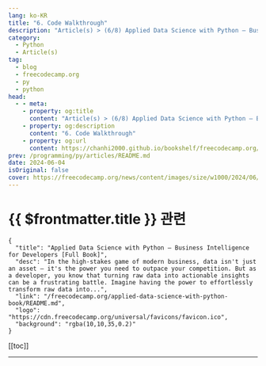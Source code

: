 ```yaml
---
lang: ko-KR
title: "6. Code Walkthrough"
description: "Article(s) > (6/8) Applied Data Science with Python – Business Intelligence for Developers [Full Book]"
category: 
  - Python
  - Article(s)
tag: 
  - blog
  - freecodecamp.org
  - py
  - python
head:
  - - meta:
    - property: og:title
      content: "Article(s) > (6/8) Applied Data Science with Python – Business Intelligence for Developers [Full Book]"
    - property: og:description
      content: "6. Code Walkthrough"
    - property: og:url
      content: https://chanhi2000.github.io/bookshelf/freecodecamp.org/applied-data-science-with-python-book/6-code-walkthrough.html
prev: /programming/py/articles/README.md
date: 2024-06-04
isOriginal: false
cover: https://freecodecamp.org/news/content/images/size/w1000/2024/06/Applied-Data-Science-with-Python-Cover-Version-2--1-.png
---
```


# {{ $frontmatter.title }} 관련

```component VPCard
{
  "title": "Applied Data Science with Python – Business Intelligence for Developers [Full Book]",
  "desc": "In the high-stakes game of modern business, data isn't just an asset – it's the power you need to outpace your competition. But as a developer, you know that turning raw data into actionable insights can be a frustrating battle. Imagine having the power to effortlessly transform raw data into...",
  "link": "/freecodecamp.org/applied-data-science-with-python-book/README.md",
  "logo": "https://cdn.freecodecamp.org/universal/favicons/favicon.ico",
  "background": "rgba(10,10,35,0.2)"
}
```

[[toc]]

---

<SiteInfo
  name="Applied Data Science with Python – Business Intelligence for Developers [Full Book]"
  desc="In the high-stakes game of modern business, data isn't just an asset – it's the power you need to outpace your competition. But as a developer, you know that turning raw data into actionable insights can be a frustrating battle. Imagine having the power to effortlessly transform raw data into..."
  url="https://freecodecamp.org/news/applied-data-science-with-python-book/"
  logo="https://cdn.freecodecamp.org/universal/favicons/favicon.ico"
  preview="https://freecodecamp.org/news/content/images/size/w1000/2024/06/Applied-Data-Science-with-Python-Cover-Version-2--1-.png"/>

<!-- TODO: 작성 -->

<!-- 
## Code Walkthrough:

Now we'll go through the Python code piece by piece so you can put this project together yourself. I'll explain each section and its outcome within the context of retail sales analysis.

### Import Libraries:

```py
import pandas as pd
import numpy as np
import matplotlib.pyplot as plt
import seaborn as sns
from google.colab import drive
```

- **`pandas`:**  The cornerstone for data manipulation and analysis. Used for working with DataFrames (like spreadsheet structures).
- **`numpy`:** Provides tools for numerical computations, arrays, and mathematical functions.
- **`matplotlib.pyplot`:**  The core plotting library in Python, enabling creation of charts and graphs.
- **`seaborn`:** Builds on Matplotlib, offering a higher-level interface for attractive statistical visualizations.
- **`google.colab import drive`:** For working with Google Drive in a Colab environment, allowing file access.

### Data Loading and Preparation:

```py
drive.mount('/content/drive')
df = pd.read_csv(r"/content/sample_data/train.csv")
df.head()
df.info()
```

- **`drive.mount('/content/drive')`:** Mounts your Google Drive, enabling access to files within your Colab notebook.
<li>**`df = pd.read_csv(...)`:** Reads the CSV data file into a pandas DataFrame named 'df'.
<li>**`df.head()`:** Displays the first few rows of the DataFrame, giving a quick preview of the data.
<li>**`df.info()`:** Summarizes the DataFrame, showing column names, data types, and non-null counts.

### Handling Missing Data:

```py
null_count = df['Postal Code'].isnull().sum()
print(null_count)
df["Postal Code"].fillna(0, inplace = True)
df['Postal Code'] = df['Postal Code'].astype(int)
df.info()
```

- **`null_count = ...`:** Counts the number of missing values (`NaN`) in the 'Postal Code' column.
- **`df["Postal Code"].fillna(0, inplace = True)`:**  Replaces missing 'Postal Code' values with 0 directly in the DataFrame.
- **`df['Postal Code'] = ...astype(int)`:**  Converts the 'Postal Code' column to an integer data type.
- **`df.info()`:** Checks the DataFrame again to ensure data types and null values are handled correctly.

### Checking for Duplicates:

```py
if df.duplicated().sum() > 0: 
  print("Duplicates exist in the DataFrame.")
else:
  print("No duplicates found in the DataFrame.")
```

- **`df.duplicated().sum() > 0:`** This condition checks if there are any duplicated rows in the DataFrame.
- **`if...else`:** Prints an appropriate message indicating whether duplicates were found.

### Exploratory Data Analysis (EDA)

##### -customer-segmentation">Customer Segmentation

Our first step in understanding our customer base is to identify the different segments that exist within it. Let's see how the code helps us do this:

```py
types_of_customers = df['Segment'].unique()
print(types_of_customers)
```

This line of code takes a peek at your dataset's 'Segment' column and extracts all the unique values found within. It's likely that each of these values represents a distinct group of customers who share certain characteristics or behaviors.

Next, we want to know how big each of these segments is:

```py
number_of_customers = df['Segment'].value_counts().reset_index()
number_of_customers = number_of_customers.rename(columns={'Segment': 'Total Customers'})
print(number_of_customers.head())
```

This code snippet counts how many customers fall into each segment. To make the results easier to understand, we rename a column for clarity.

#### 1. Visualizing the Distribution

Now, let's create a pie chart to visualize the breakdown of our customer base:

```py
plt.pie(number_of_customers['count'], labels=number_of_customers['Total Customers'], autopct='%1.1f%%') 
plt.title('Distribution of Clients')
plt.show()
```

This pie chart gives us a quick visual understanding of the relative sizes of our customer segments.

#### 2. Analyzing Sales Across Segments

Knowing which segments are the most numerous is helpful, but which ones drive the most sales? Let's find out:

```py
sales_per_segment = df.groupby('Segment')['Sales'].sum().reset_index()
sales_per_segment = sales_per_segment.rename(columns={'Segment': 'Customer Type', 'Sales': 'Total Sales'})
print(sales_per_segment) 

# Bar Chart:
plt.bar(sales_per_segment['Customer Type'], sales_per_segment['Total Sales'])

# Labels and Title
plt.title('Sales per Customer Category')
plt.xlabel('Customer Type')
plt.ylabel('Total Sales')
plt.show()

# Pie Chart:
plt.pie(sales_per_segment['Total Sales'], labels=sales_per_segment['Customer Type'], autopct='%1.1f%%')

# Title
plt.title('Sales per Customer Category')
plt.show()
```

This code calculates the total sales generated by each customer segment. We then create bar and pie charts to visualize this sales performance, helping us identify the most valuable segments to the business.

#### 3. The Power of Segmentation

By understanding the composition of your customer base, their sizes, and how they contribute to sales, you gain valuable insights to guide your business strategy. This knowledge empowers you to  make informed decisions about marketing campaigns, resource allocation, and even product development to better serve your customers.

##### -customer-loyalty">Customer Loyalty

```py
customer_order_frequency = df.groupby(['Customer ID', 'Customer Name', 'Segment'])['Order ID'].count().reset_index()
customer_order_frequency.rename(columns={'Order ID': 'Total Orders'}, inplace=True)

repeat_customers = customer_order_frequency[customer_order_frequency['Total Orders'] >= 1]
repeat_customers_sorted = repeat_customers.sort_values(by='Total Orders', ascending=False)
print(repeat_customers_sorted.head(12).reset_index(drop=True))
```

- **`customer_order_frequency = ...`**: Calculates order frequency (count) for each unique customer.
<li>**`repeat_customers = ...`**: Isolates customers who have placed more than one order.
<li>**`repeat_customers_sorted = ...`**: Sorts repeat customers by their order frequency.
<li>**`print(...)`:** Displays top repeat customers.

**Finding Your Top-Spending Customers**

Identifying who spends the most at your store is valuable. This lets you focus your marketing efforts and create special programs for your most loyal, high-value customers. Let's break down how to do this with a bit of Python and pandas.

**Prerequisites:**

- You have a dataset (usually a CSV file) loaded into a pandas DataFrame named `df`.
<li>Your DataFrame includes columns like "Customer ID", "Customer Name", "Segment", and "Sales".

**Step 1: Group and Sum**

```py
customer_sales = df.groupby(['Customer ID', 'Customer Name', 'Segment'])['Sales'].sum().reset_index()
```

**Explanation:**

- We use `groupby` to bundle together all the purchases made by each unique customer (based on their ID and other details).
<li>We focus on the 'Sales' column and calculate the `sum` to get their total spending.
<li>`reset_index()` tidies up the output so it looks like a normal table again.

**Step 2: Sorting for the Top**

```py
top_spenders = customer_sales.sort_values(by='Sales', ascending=False)
```

**Explanation:**

- We take our `customer_sales` table and `sort_values` based on the 'Sales' column.
<li>`ascending=False` puts the customers with the highest spending at the top of our list.

**Step 3: Print the Results**

```py
print(top_spenders.head(10).reset_index(drop=True))
```

**Explanation:**

- `.head(10)` grabs the first 10 rows, showing our top 10 spenders.
- `.reset_index(drop=True)` gives our results a clean index from 0 to 9, making it easier to read.

**The Output:**

You'll get a nice table showing your top customers, their details, and their total spending.

Now that you know who your top spenders are, you can:

- **Target promotions directly to them:** They're likely to be receptive to offers and new products.
- **Build loyalty programs:** Reward their spending with exclusive benefits.
- **Personalize their experience:** Use their purchase history to recommend other things they might like.

##### -understanding-your-shipping-methods">Understanding Your Shipping Methods

Let's figure out which shipping options your customers use most often. This helps you make sure you're offering the right choices and can spot any potential areas for improvement.

**Prerequisites**

- You have your sales data loaded as a pandas DataFrame named `df`.
- This DataFrame has a column named 'Ship Mode' that indicates the shipping method used for each order.

**Step 1:  What Shipping Methods Do You Offer?**

```py
types_of_customers = df['Ship Mode'].unique()
print(types_of_customers)
```

**Explanation:**

- We grab the 'Ship Mode' column and find all the `unique` shipping options within it.
<li>This line neatly prints a list of the different shipping methods you use.

**Step 2: How Popular is Each Method?**

```py
shipping_model = df['Ship Mode'].value_counts().reset_index()
shipping_model = shipping_model.rename(columns={'index':'Use Frequency', 'Ship Mode': 'Mode of Shipment', 'count' : 'Use Frequency'})
print(shipping_model)
```

**Explanation:**

- `value_counts()` counts how many times each shipping method appears in your data.
<li>We do some tidying up with `reset_index()` and `rename()` to make the output look like a clear table.
<li>You now have a table showing each 'Mode of Shipment' and its 'Use Frequency'!

**Step 3: Visualizing the Results**

```py
plt.pie(shipping_model['Use Frequency'], labels=shipping_model['Mode of Shipment'], autopct='%1.1f%%') 
plt.title('Popular Mode Of Shipment')
plt.show()
```

**Explanation:**

- We create a pie chart to visualize how much each shipping method is used. Each slice represents a method, and its size shows its popularity.
<li>`autopct='%1.1f%%'` adds percentages to the pie chart for clarity.

**What This Tells You**:

- **Customer Preferences:** See which shipping methods are most popular. Do customers lean towards speed or affordability?
<li>**Potential for Improvement:** Are any important shipping methods rarely used? Maybe they're too expensive, or customers aren't aware of them.
<li>**Data for Decisions:** Use this info to negotiate better rates with carriers, offer shipping options your customers want, and streamline your operations.

##### -exploring-sales-across-locations">Exploring Sales Across Locations

Knowing where your customers are coming from and where the most sales happen is valuable for targeting your efforts. Let's dive into the code.

**Prerequisites**

- You have a pandas DataFrame named `df`.
<li>It contains columns named 'State' and 'City' (representing customer locations) and 'Sales'.

**Step 1: Customers by State**

```py
state = df['State'].value_counts().reset_index()
state = state.rename(columns={'index':'State', 'State':'Number_of_customers'})
print(state.head(20))
```

**Explanation:**

- We count how many customers are in each state using `value_counts()`.
<li>We tidy up the output and rename columns for clarity.
<li>This shows a table of states with the 'Number_of_customers' in each.

**Step 2: Customers by City**

```py
city = df['City'].value_counts().reset_index()
city= city.rename(columns={'index':'City', 'City':'Number_of_customers'})
print(city.head(15))
```

**Explanation:**

- Very similar to the above, but we focus on 'City' to see customer concentration within states.
<li>This gives you a table of your top cities based on customer count.

**Step 3: Sales by State**

```py
state_sales = df.groupby(['State'])['Sales'].sum().reset_index()
top_sales = state_sales.sort_values(by='Sales', ascending=False)
print(top_sales.head(20).reset_index(drop=True))
```

**Explanation:**

- We group by 'State' and sum the 'Sales' to see total spending per state.
<li>Sorting shows your top-earning states.

**Step 4: Sales by City**

```py
city_sales = df.groupby(['City'])['Sales'].sum().reset_index()
top_city_sales = city_sales.sort_values(by='Sales', ascending=False)
print(top_city_sales.head(20).reset_index(drop=True))
```

**Explanation:**

- Again, we group, but now by 'City' to find total sales per city.
<li>Sorting reveals your highest-earning cities overall.

**Step 5: Sales by State and City (Optional)**

```py
state_city_sales = df.groupby(['State','City'])['Sales'].sum().reset_index()
print(state_city_sales.head(20))
```

**Explanation:**

- Combines 'State' and 'City' for maximum detail about where your sales are concentrated.

**Insights You Gain**:

- **Target Marketing:** Focus on high-performing states/cities where your customer base is large.
<li>**Expansion Planning:** Spot states with lots of customers but low sales – maybe there's room to grow.
<li>**Localize Offers:** Tailor promotions to specific locations based on their spending habits.

##### -exploring-your-product-mix">Exploring Your Product Mix

Understanding what products drive your sales is crucial. Let's break down how your code helps you analyze this.

**Prerequisites**

- You have a pandas DataFrame named `df`.
<li>It contains columns named 'Category' (broad product type), 'Sub-Category' (more specific product type), and 'Sales'.

**Step 1: What Products Do You Carry?**

```py
products = df['Category'].unique()
print(products)

product_subcategory = df['Sub-Category'].unique()
print(product_subcategory)
```

**Explanation:**

- We use `.unique()` to find all the different categories and sub-categories in your inventory.
<li>This provides a snapshot of your product offerings.

**Step 2: How Many Sub-Categories?**

```py
product_subcategory = df['Sub-Category'].nunique()
print(product_subcategory)
```

**Explanation:**

- `.nunique()` counts the number of unique sub-categories, showing the breadth of your product selections within broader categories.

**Step 3: Category and Sub-Category Breakdown**

```py
subcategory_count = df.groupby('Category')['Sub-Category'].nunique().reset_index()
subcategory_count = subcategory_count.sort_values(by='Sub-Category', ascending=False)
print(subcategory_count)
```

**Explanation:**

- We group by 'Category' and count the unique sub-categories within each.
<li>Sorting reveals which categories offer the greatest product variety.

**Step 4: Sales by Category and Sub-Category**

```py
subcategory_count_sales = df.groupby(['Category','Sub-Category'])['Sales'].sum().reset_index()
print(subcategory_count_sales)
```

**Explanation:**

- We get granular, grouping by both 'Category' and 'Sub-Category' to calculate total sales for each combination.
<li>This helps spot your best-selling individual products as well as strong categories.

**Step 5: Top Categories by Sales**

```py
product_category = df.groupby(['Category'])['Sales'].sum().reset_index()
top_product_category = product_category.sort_values(by='Sales', ascending=False)
print(top_product_category.reset_index(drop=True))

# Plotting a pie chart
plt.pie(...) # Your pie chart code
```

**Explanation:**

- We group by 'Category' and sum 'Sales' to get total revenue per category.
<li>Sorting shows your top earners.
<li>The pie chart visualizes the contribution of each category to overall sales

**Step 6: Top Sub-Categories by Sales**

```py
product_subcategory = df.groupby(['Sub-Category'])['Sales'].sum().reset_index()
top_product_subcategory = product_subcategory.sort_values(by='Sales', ascending=False)
print(top_product_subcategory.reset_index(drop=True))

# Bar Chart
top_product_subcategory = ... # Your bar chart code
```

**Explanation:**

- We focus on 'Sub-Category' to reveal your best-selling individual product types.
<li>The bar chart ranks sub-categories by their sales contribution.

**Insights You Gain**:

- **Inventory Decisions:** Stock up on items in high-performing categories and sub-categories. Consider phasing out those that sell poorly.
<li>**Spot Niche Success:** Uncover less-obvious sub-categories with surprising sales potential, suggesting areas to expand.
<li>**Targeted Promotions:** Design promotions around your top-performing categories or individual products.

##### -product-analysis">Product Analysis

Let's do a walkthrough of the sales analysis code, ensuring we cover each section and its role in understanding trends over time.

**Prerequisites**

- You have a pandas DataFrame named `df`.
<li>It contains columns named 'Order Date' (representing when orders were placed) and 'Sales'.

**Step 1:  Preparing Your Date Data**

```py
# Convert the "Order Date" column to datetime format
df['Order Date'] = pd.to_datetime(df['Order Date'], dayfirst=True)
```

**Explanation:**

- We use `pd.to_datetime()` to transform 'Order Date' into a format pandas can work with for time-based analysis.
<li>`dayfirst=True` might be needed if your dates are in a format like "Day/Month/Year."

**Step 2: Yearly Sales Analysis**

```py
# Group by year and calculate total sales
yearly_sales = df.groupby(df['Order Date'].dt.year)['Sales'].sum().reset_index()
yearly_sales = yearly_sales.rename(columns={'Order Date': 'Year', 'Sales':'Total Sales'})
print(yearly_sales)

# Bar Graph
plt.bar(yearly_sales['Year'], yearly_sales['Total Sales']) 
# ... (labels and plotting code) 

# Line Graph
plt.plot(yearly_sales['Year'], yearly_sales['Total Sales'], marker='o', linestyle='-')
# ... (labels and plotting code)
```

**Explanation:**

- We group by the year portion of 'Order Date' and sum the 'Sales' for each year.
- This table shows your annual sales figures.
- The bar graph visualizes annual sales with each bar representing a year.
- The line graph connects your yearly sales data points, highlighting trends across time.

**Step 3: Quarterly Sales (2018 Example)**

```py
# Filter data for 2018 
year_sales = df[df['Order Date'].dt.year == 2018]

# Quarterly sales for 2018
quarterly_sales = year_sales.resample('Q', on='Order Date')['Sales'].sum().reset_index()
quarterly_sales = quarterly_sales.rename(columns={'Order Date': 'Quarter', 'Sales':'Total Sales'})
print(quarterly_sales)

# Line graph for 2018 quarterly sales
plt.plot(quarterly_sales['Quarter'], quarterly_sales['Total Sales'], marker='o', linestyle='--')
# ... (labels and plotting code)
```

**Explanation:**

- We isolate the data for 2018.
<li>`.resample('Q')` groups by quarter, summing 'Sales'.
<li>The table shows your quarterly sales for 2018.
<li>The line graph plots quarterly sales, potentially revealing seasonal patterns within the year.

**Step 4: Monthly Sales (2018 Example)**

```py
# Monthly sales for 2018
monthly_sales = year_sales.resample('M', on='Order Date')['Sales'].sum().reset_index()
monthly_sales = monthly_sales.rename(columns={'Order Date':'Month', 'Sales':'Total Montly Sales'})
print(monthly_sales)  

# Line graph for 2018 monthly sales
plt.plot(monthly_sales['Month'], monthly_sales['Total Montly Sales'], marker='o', linestyle='--')
# ... (labels and plotting code)
```

**Explanation:**

- Very similar to quarterly, but  `.resample('M')` groups by month for more fine-grained insights.
<li>The table shows your monthly sales for 2018.
<li>The line graph can uncover even shorter-term trends or month-specific spikes.

**Insights You Gain**:

- **Overall Growth:** Do sales increase year-over-year?
<li>**Seasonality:** Are there busy and slow periods during the year?
<li>**Short-Term Fluctuations:** Spot months with unusual sales patterns needing further investigation.

##### -sales-trends">Sales Trends

Are your sales peaking at the right times? Do you spot the early signs of upcoming slowdowns? Let's decipher the code to find the answers.

**Prerequisites:**

- You have a pandas DataFrame named `df`.
<li>It contains columns named 'Order Date' and 'Sales'.

**Step 1: Prepare Your Data**

```py
# Convert the "Order Date" column to datetime format
df['Order Date'] = pd.to_datetime(df['Order Date'], dayfirst=True)
```

**Explanation:**

- `pd.to_datetime()` transforms the 'Order Date' column into a format suitable for time-based analysis.
<li>`dayfirst=True` might be needed if your dates are in a format like "Day/Month/Year."

**Step 2: Monthly Sales Trends**

```py
# Group by months and calculate total sales
monthly_sales = df.groupby(df['Order Date'].dt.to_period('M'))['Sales'].sum() 

# Plot monthly sales trends
plt.figure(figsize=(12, 26))  
plt.subplot(3, 1, 1) 
monthly_sales.plot(kind='line', marker='o') 
# ... (labels and plotting code)
```

**Explanation:**

- `.dt.to_period('M')` groups dates by month.
<li>`['Sales'].sum()` calculates total sales per month.
<li>`kind='line'`, `marker='o'` create a line plot with markers for visual clarity.

**Step 3: Quarterly and Yearly Trends**

```py
# Code for quarterly sales (very similar to monthly)
quarterly_sales = df.groupby(df['Order Date'].dt.to_period('Q'))['Sales'].sum() 
# ... (plotting code)

# Code for yearly sales 
yearly_sales = df.groupby(df['Order Date'].dt.to_period('Y'))['Sales'].sum() 
# ... (plotting code)
```

**Explanation:**

- The structure mirrors the monthly sales analysis. We change `to_period()` to 'Q' for quarters and 'Y' for years.

**Step 4: Daily Sales Over Time**

```py
# Group by "Order Date" and calculate the sum of sales
df_summary = df.groupby('Order Date')['Sales'].sum().reset_index()

# Create a line plot
plt.figure(figsize=(30, 8))
plt.plot(df_summary['Order Date'], df_summary['Sales'], marker='o', linestyle='-')
# ... (labels and plotting code)
```

**Explanation:**

- We group directly by 'Order Date' without any date conversion for a day-by-day sales view.
<li>This line plot can reveal very short-term fluctuations or spikes in sales.

**What You Gain From These Visualizations**:

- **Monthly Trends:** Identify seasonal sales patterns across the year.
<li>**Quarterly Trends:** Spot broader trends, perhaps tied to business cycles or marketing efforts.
<li>**Yearly Trends:** Observe long-term growth, decline, or stagnation in your sales.
<li>**Daily Fluctuation**s: Pinpoint specific days with unusually high or low sales, potentially needing more investigation.

##### -geographical-mapping-analysis">Geographical Mapping Analysis

Ready to target your marketing dollars? Let's visualize your sales by state to pinpoint areas with the most potential.

**Prerequisites:**

- You have a pandas DataFrame named `df`.
<li>It contains columns named 'State' (full state names) and 'Sales'.

**Step 1: Import Libraries**

```py
import plotly.graph_objects as go 
from plotly.subplots import make_subplots 
import plotly.io as pio
```

**Explanation:**

- `plotly.graph_objects` provides tools for creating interactive Plotly graphs, including choropleth maps.
<li>`plotly.subplots` is for complex layouts with multiple plots (not used in this specific code).
<li>`plotly.io` prepares Plotly for use in a Jupyter Notebook environment.

**Step 2: State Mapping**

```py
all_state_mapping = { ... } # Your dictionary mapping state names to abbreviations
```

**Explanation:** 

- Creates a dictionary for converting full state names to their standard 2-letter abbreviations, which are used by Plotly for map labels.

**Step 3: Prepare Data**

```py
# Add Abbreviation
df['Abbreviation'] = df['State'].map(all_state_mapping)

# Calculate Sales per State
sum_of_sales = df.groupby('State')['Sales'].sum().reset_index()

# Add Abbreviation to sum_of_sales (for joining later in Plotly)
sum_of_sales['Abbreviation'] = sum_of_sales['State'].map(all_state_mapping)
```

**Explanation:**

- We add a new 'Abbreviation' column to the main DataFrame.
<li>We group by 'State' and calculate total 'Sales' for each state.
<li>We add the 'Abbreviation' column to the sales summary, too, to connect it with the map data.

**Step 4: Create Choropleth Map (Plotly)**

```py
fig = go.Figure(data=go.Choropleth(
    locations=sum_of_sales['Abbreviation'], # State abbreviations
    locationmode='USA-states', 
    z=sum_of_sales['Sales'], # Sales values determine color intensity
    hoverinfo='location+z', # Hover shows state + sales value
    showscale=True # Add a color scale for interpreting values visually
))

fig.update_geos(projection_type="albers usa") 
fig.update_layout(
    geo_scope='usa',
    title='Total Sales by U.S. State'
)

fig.show()
```

**Explanation:**

- `go.Choropleth` creates a US map where state colors represent sales figures.
- `update_geos` and `geo_scope` are for proper map display.

**Step 5: Horizontal Bar Graph (Seaborn)**

```py
# Calculate sales per state (repeated - you already have this)
sum_of_sales = ... 

# Sort by sales in descending order
sum_of_sales = sum_of_sales.sort_values(by='Sales', ascending=False)

# Create bar graph
plt.figure(figsize=(10, 13))
ax = sns.barplot(x='Sales', y='State', data=sum_of_sales, errorbar=None)
# ... (labels and plotting code)
```

**Explanation:**

- We re-calculate our sales summary (this was already done earlier).
- Sorting positions states with the highest sales at the top.
- Seaborn's `barplot` creates a horizontal bar chart for easy state name reading.

**Insights You Gain**:

- **Geographical Sales Leaders:** See which states drive the most sales.
- **Regional Variations:** Spot high-performing and underperforming regions at a glance.
- **Interactive Details (Map):** Hover over states for precise sales figures.

##### Sales Data by Category

This will help you make smarter inventory and shipping decisions. Let's analyze how your categories, sub-categories, and shipping choices impact sales.

**Prerequisites:**

- You have a pandas DataFrame named `df`.
- It contains columns named 'Category', 'Sub-Category', 'Ship Mode', and 'Sales'.

**Step 1: Import Plotly Express**

```py
import plotly.express as px
```

**Explanation:**  

- We use Plotly Express for its high-level functions that streamline complex visualization creation.

**Step 2: Prepare Data for Pie Chart**

```py
# Summarize sales by Category and Sub-Category
df_summary = df.groupby(['Category', 'Sub-Category'])['Sales'].sum().reset_index()
```

**Explanation:**

- We group by both 'Category' and 'Sub-Category', summing 'Sales' to get total sales for each combination.

**Step 3: Create a Nested Pie Chart**

```py
fig = px.sunburst(df_summary, path=['Category', 'Sub-Category'], values='Sales')
fig.show()
```

**Explanation:**

- `px.sunburst` creates a hierarchical pie chart where the outer ring represents categories and inner slices represent sub-categories.
- `path` specifies the hierarchical structure.
- `values` determines the size of each slice based on sales contribution.

**Step 4: Prepare Data for Treemap**

```py
# Summarize sales (with Ship Mode)
df_summary = df.groupby(['Category', 'Ship Mode', 'Sub-Category'])['Sales'].sum().reset_index()
```

**Explanation:**

- We expand the grouping to include 'Ship Mode', calculating sales at an even more granular level.

**Step 5: Create a Treemap**

```py
fig = px.treemap(df_summary, path=['Category', 'Ship Mode', 'Sub-Category'], values='Sales')
fig.show()
```

**Explanation:**

- `px.treemap` creates a visualization where rectangles represent hierarchical data.
- Larger rectangles denote higher sales.
- This lets you compare sales performance across different category/sub-category/shipping method combinations.

**Insights You Gain**:

**Nested Pie Chart**

- Dominant categories and their top-selling sub-categories.
- Relative sales contribution of each sub-category within a broader category.

**Treemap**

- Sales performance within category/sub-category/shipping method combinations.
- Quickly spot the most profitable combinations.

**Benefits of Using Plotly Express**

- **Interactive visualizations:** Hover for details, zoom, explore the data.
- **Concise code:** Create complex visuals with minimal code.

### Full Code:

Here is the full code we have written:

```py
# importation of python libraries

import pandas as pd
import numpy as np
import matplotlib.pyplot as plt
import seaborn as sns



from google.colab import drive
drive.mount('/content/drive')

df = pd.read_csv(r"/content/sample_data/train.csv")

df.head()

df.info()

# calculating number of null values in column postal code

null_count = df['Postal Code'].isnull().sum()
print(null_count)

# filling null values
df["Postal Code"].fillna(0, inplace = True)

df['Postal Code'] = df['Postal Code'].astype(int)

df.info()

df.describe()

### Checking for duplicates

if df.duplicated().sum() > 0:  #
    print("Duplicates exist in the DataFrame.")
else:
    print("No duplicates found in the DataFrame.")

# Exploratory Data Analysis
## Customer Analysis

df.head(3)

### Customer segmentation

- Group customers based on segments

# Types of customers

types_of_customers = df['Segment'].unique()
print(types_of_customers)

# Count unique values in 'Segment' and reset the index to turn them into a column
number_of_customers = df['Segment'].value_counts().reset_index()

# Correct the renaming of columns based on your requirements
number_of_customers = number_of_customers.rename(columns={'Segment': 'Total Customers'})

# Print the renamed DataFrame to confirm correct renaming
print(number_of_customers.head())

plt.pie(number_of_customers['count'], labels=number_of_customers['Total Customers'], autopct='%1.1f%%')

# Set the title of the pie chart
plt.title('Distribution of Clients')
plt.show()
print(number_of_customers.columns)

# Customers and Sales

# Group the data by the "Segment" column and calculate the total sales for each segment

sales_per_segment = df.groupby('Segment')['Sales'].sum().reset_index()
sales_per_segment = sales_per_segment.rename(columns={'Segment': 'Customer Type', 'Sales': 'Total Sales'})

print(sales_per_segment)

# Ploting a bar graph

plt.bar(sales_per_segment['Customer Type'], sales_per_segment['Total Sales'])

# Labels
plt.title('Sales per Customer Category')
plt.xlabel('Customer Type')
plt.ylabel('Total Sales')

plt.show()


plt.pie(sales_per_segment['Total Sales'], labels=sales_per_segment['Customer Type'], autopct='%1.1f%%')

# Set the title of the pie chart
plt.title('Sales per Customer Category')
plt.show()

# Number of customers in each segment

customer_segmentation = df['Segment'].value_counts().reset_index()
customer_segmentation = customer_segmentation.rename(columns={'index': 'Customer Type', 'Segment': 'Total Customers'})

# customer_segmentation = df['Segment'].value_counts().reset_index().rename(columns={'index': 'Customer Type', 'Segment': 'Total Customers'})

print(customer_segmentation)

**Customer Loyalty**
- Examine the repeat purchase behavior of customers

df.head(2)

# Group the data by Customer ID, Customer Name, Segments, and calculate the frequency of orders for each customer
customer_order_frequency = df.groupby(['Customer ID', 'Customer Name', 'Segment'])['Order ID'].count().reset_index()

# Rename the column to represent the frequency of orders
customer_order_frequency.rename(columns={'Order ID': 'Total Orders'}, inplace=True)

# Identify repeat customers (customers with order frequency greater than 1)
repeat_customers = customer_order_frequency[customer_order_frequency['Total Orders'] >= 1]

# Sort "repeat_customers" in descending order based on the "Order Frequency" column
repeat_customers_sorted = repeat_customers.sort_values(by='Total Orders', ascending=False)

# Print the result- the first 10 and reset index
print(repeat_customers_sorted.head(12).reset_index(drop=True))

### Sales by Customer
- Identify top-spending customers based on their total purchase amount

# Group the data by customer IDs and calculate the total purchase (sales) for each customer
customer_sales = df.groupby(['Customer ID', 'Customer Name', 'Segment'])['Sales'].sum().reset_index()

# Sort the customers based on their total purchase in descending order to identify top spenders
top_spenders = customer_sales.sort_values(by='Sales', ascending=False)

# Print the top-spending customers
print(top_spenders.head(10).reset_index(drop=True))

### Shipping

# Types of Shipping methods

types_of_customers = df['Ship Mode'].unique()
print(types_of_customers)

df.head(2)

# Frequency of use of a shipping methods

shipping_model = df['Ship Mode'].value_counts().reset_index()
shipping_model = shipping_model.rename(columns={'index':'Use Frequency', 'Ship Mode': 'Mode of Shipment', 'count' : 'Use Frequency'})

print(shipping_model)

# Plotting a Pie chart

plt.pie(shipping_model['Use Frequency'], labels=shipping_model['Mode of Shipment'], autopct='%1.1f%%')

# Set the title of the pie chart
plt.title('Popular Mode Of Shipment')
plt.show()

### Geographical Analysis

# Customers per state

state = df['State'].value_counts().reset_index()
state = state.rename(columns={'index':'State', 'State':'Number_of_customers'})

print(state.head(20))

# Customers per city

city = df['City'].value_counts().reset_index()
city= city.rename(columns={'index':'City', 'City':'Number_of_customers'})

print(city.head(15))

# Sales per state

# Group the data by state and calculate the total purchases (sales) for each state
state_sales = df.groupby(['State'])['Sales'].sum().reset_index()

# Sort the states based on their total sales in descending order to identify top spenders
top_sales = state_sales.sort_values(by='Sales', ascending=False)

# Print the states
print(top_sales.head(20).reset_index(drop=True))

# Group the data by state and calculate the total purchase (sales) for each city
city_sales = df.groupby(['City'])['Sales'].sum().reset_index()

# Sort the cities based on their sales in descending order to identify top cities
top_city_sales = city_sales.sort_values(by='Sales', ascending=False)

# Print the states
print(top_city_sales.head(20).reset_index(drop=True))

state_city_sales = df.groupby(['State','City'])['Sales'].sum().reset_index()

print(state_city_sales.head(20))
```

<h1 id="heading-this-is-formatted-as-code">This is formatted as code</h1>
<pre>`
## Product Analysis

### Product Category Analysis

- Investigate the sales performance of different product

# Types of products in the Stores

products = df['Category'].unique()
print(products)

product_subcategory = df['Sub-Category'].unique()
print(product_subcategory)

# Types of sub category

product_subcategory = df['Sub-Category'].nunique()
print(product_subcategory)

# Group the data by product category and how many sub-category it has
subcategory_count = df.groupby('Category')['Sub-Category'].nunique().reset_index()
# sort by ascending order
subcategory_count = subcategory_count.sort_values(by='Sub-Category', ascending=False)
# Print the states
print(subcategory_count)

subcategory_count_sales = df.groupby(['Category','Sub-Category'])['Sales'].sum().reset_index()

print(subcategory_count_sales)

# Group the data by product category versus the sales from each product category
product_category = df.groupby(['Category'])['Sales'].sum().reset_index()

# Sort the product category in their descending order and identify top product category
top_product_category = product_category.sort_values(by='Sales', ascending=False)

# Print the states
print(top_product_category.reset_index(drop=True))

# Plotting a pie chart
plt.pie(top_product_category['Sales'], labels=top_product_category['Category'], autopct='%1.1f%%')

# set the labels of the pie chart
plt.title('Top Product Categories Based on Sales')

plt.show()

# Group the data by product sub category versus the sales
product_subcategory = df.groupby(['Sub-Category'])['Sales'].sum().reset_index()

# Sort the product category in their descending order and identify top product category
top_product_subcategory = product_subcategory.sort_values(by='Sales', ascending=False)

# Print the states
print(top_product_subcategory.reset_index(drop=True))

top_product_subcategory = top_product_subcategory.sort_values(by='Sales', ascending=True)

# Ploting a bar graph

plt.barh(top_product_subcategory['Sub-Category'], top_product_subcategory['Sales'])

# Labels
plt.title('Top Product Categories Based on Sales')
plt.xlabel('Product Sub-Category')
plt.ylabel('Total Sales')
plt.xticks(rotation=0)

plt.show()


## Sales

# Convert the "Order Date" column to datetime format

df['Order Date'] = pd.to_datetime(df['Order Date'], dayfirst=True)

# Group the data by years and calculate the total sales amount for each year
yearly_sales = df.groupby(df['Order Date'].dt.year)['Sales'].sum()

yearly_sales = yearly_sales.reset_index()
yearly_sales = yearly_sales.rename(columns={'Order Date': 'Year', 'Sales':'Total Sales'})

# yearly_sales =
# Print the total sales for each year
print(yearly_sales)

# Ploting a bar graph

plt.bar(yearly_sales['Year'], yearly_sales['Total Sales'])

# Labels
plt.title('Yearly Sales')
plt.xlabel('Year')
plt.ylabel('Total Sales')
plt.xticks(rotation=45)

plt.show()


# Create a line graph for total sales by year
plt.plot(yearly_sales['Year'], yearly_sales['Total Sales'], marker='o', linestyle='-')
plt.xlabel('Year')
plt.ylabel('Total Sales')
plt.title('Total Sales by Year')

# Display the plot
plt.tight_layout()

plt.show()

# Convert the "Order Date" column to datetime format
df['Order Date'] = pd.to_datetime(df['Order Date'], dayfirst=True)

# Filter the data for the year 2018
year_sales = df[df['Order Date'].dt.year == 2018]

# Calculate the quarterly sales for 2018
quarterly_sales = year_sales.resample('Q', on='Order Date')['Sales'].sum()

quarterly_sales = quarterly_sales.reset_index()
quarterly_sales = quarterly_sales.rename(columns={'Order Date': 'Quarter', 'Sales':'Total Sales'})


print("Quarterly Sales for 2018:")
print(quarterly_sales)

# Create a line graph for total sales by year
plt.plot(quarterly_sales['Quarter'], quarterly_sales['Total Sales'], marker='o', linestyle='--')

plt.xlabel('Year')
plt.ylabel('Total Sales')
plt.title('Total Sales by Year')

# Display the plot
plt.tight_layout()
plt.xticks(rotation=75)

plt.show()

# Convert the "Order Date" column to datetime format
df['Order Date'] = pd.to_datetime(df['Order Date'], dayfirst=True)

# Filter the data for the year 2018
year_sales = df[df['Order Date'].dt.year == 2018]

# Calculate the monthly sales for 2018
monthly_sales = year_sales.resample('M', on='Order Date')['Sales'].sum()

# Renaming the columns
monthly_sales = monthly_sales.reset_index()
monthly_sales = monthly_sales.rename(columns={'Order Date':'Month', 'Sales':'Total Montly Sales'})

# Print the monthly and quarterly sales for 2018
print("Monthly Sales for 2018:")
print(monthly_sales)


# Create a line graph for total sales by year
plt.plot(monthly_sales['Month'], monthly_sales['Total Montly Sales'], marker='o', linestyle='--')

plt.xlabel('Year')
plt.ylabel('Total Sales')
plt.title('Total Sales by Month')

# Display the plot
plt.tight_layout()
plt.xticks(rotation=75)

plt.show()

## Sales Trends

# Convert the "Order Date" column to datetime format
df['Order Date'] = pd.to_datetime(df['Order Date'], dayfirst=True)

# Group the data by months and calculate the total sales amount for each month
monthly_sales = df.groupby(df['Order Date'].dt.to_period('M'))['Sales'].sum()

# Plot the sales trends for months
plt.figure(figsize=(12, 26))

# Monthly Sales Trend
plt.subplot(3, 1, 1)
monthly_sales.plot(kind='line', marker='o')
plt.title('Monthly Sales Trend')
plt.xlabel('Month')
plt.ylabel('Sales Amount')

# Adjust layout and display the plots
# plt.tight_layout()
plt.show()

# Assuming you have a DataFrame named "df" with columns "Order Date" and "Sales amount"

# Convert the "Order Date" column to datetime format
df['Order Date'] = pd.to_datetime(df['Order Date'], dayfirst=True)

# Group the data by quarters and calculate the total sales amount for each quarter
quarterly_sales = df.groupby(df['Order Date'].dt.to_period('Q'))['Sales'].sum()

# Plot the sales trends for months, quarters, and years
plt.figure(figsize=(12, 20))

# Quarterly Sales Trend
plt.subplot(3, 1, 2)
quarterly_sales.plot(kind='line', marker='o')
plt.title('Quarterly Sales Trend')
plt.xlabel('Quarter')
plt.ylabel('Sales Amount')

# Adjust layout and display the plots
#plt.tight_layout()
plt.show()

# Assuming you have a DataFrame named "df" with columns "Order Date" and "Sales amount"

# Convert the "Order Date" column to datetime format
df['Order Date'] = pd.to_datetime(df['Order Date'], dayfirst=True)

# Group the data by years and calculate the total sales amount for each year
yearly_sales = df.groupby(df['Order Date'].dt.to_period('Y'))['Sales'].sum()

# Plot the sales trends for quarters
plt.figure(figsize=(12, 26))

# Yearly Sales Trend
plt.subplot(3, 1, 3)
yearly_sales.plot(kind='line', marker='o')
plt.title('Yearly Sales Trend')
plt.xlabel('Year')
plt.ylabel('Sales Amount')

# Adjust layout and display the plots

plt.show()

# Group by "Order Date" and calculate the sum of sales
df_summary = df.groupby('Order Date')['Sales'].sum().reset_index()

# Create a line plot
plt.figure(figsize=(30, 8))
plt.plot(df_summary['Order Date'], df_summary['Sales'], marker='o', linestyle='-')
plt.xlabel('Order Date')
plt.ylabel('Sales')
plt.title('Sales Over Time')
plt.grid(True)
plt.show()

import plotly.graph_objects as go
from plotly.subplots import make_subplots

# Initialize Plotly in Jupyter Notebook mode
import plotly.io as pio

# Create a mapping for all 50 states
all_state_mapping = {
    "Alabama": "AL", "Alaska": "AK", "Arizona": "AZ", "Arkansas": "AR",
    "California": "CA", "Colorado": "CO", "Connecticut": "CT", "Delaware": "DE",
    "Florida": "FL", "Georgia": "GA", "Hawaii": "HI", "Idaho": "ID", "Illinois": "IL",
    "Indiana": "IN", "Iowa": "IA", "Kansas": "KS", "Kentucky": "KY", "Louisiana": "LA",
    "Maine": "ME", "Maryland": "MD", "Massachusetts": "MA", "Michigan": "MI", "Minnesota": "MN",
    "Mississippi": "MS", "Missouri": "MO", "Montana": "MT", "Nebraska": "NE", "Nevada": "NV",
    "New Hampshire": "NH", "New Jersey": "NJ", "New Mexico": "NM", "New York": "NY",
    "North Carolina": "NC", "North Dakota": "ND", "Ohio": "OH", "Oklahoma": "OK",
    "Oregon": "OR", "Pennsylvania": "PA", "Rhode Island": "RI", "South Carolina": "SC",
    "South Dakota": "SD", "Tennessee": "TN", "Texas": "TX", "Utah": "UT", "Vermont": "VT",
    "Virginia": "VA", "Washington": "WA", "West Virginia": "WV", "Wisconsin": "WI", "Wyoming": "WY"
}

# Add the Abbreviation column to the DataFrame
df['Abbreviation'] = df['State'].map(all_state_mapping)

# Group by state and calculate the sum of sales
sum_of_sales = df.groupby('State')['Sales'].sum().reset_index()

# Add Abbreviation to sum_of_sales
sum_of_sales['Abbreviation'] = sum_of_sales['State'].map(all_state_mapping)

# Create a choropleth map using Plotly
fig = go.Figure(data=go.Choropleth(
    locations=sum_of_sales['Abbreviation'],
    locationmode='USA-states',
    z=sum_of_sales['Sales'],
    hoverinfo='location+z',
    showscale=True
))

fig.update_geos(projection_type="albers usa")
fig.update_layout(
    geo_scope='usa',
    title='Total Sales by U.S. State'
)

fig.show()

# Group by state and calculaye the sum of sales
sum_of_sales = df.groupby('State')['Sales'].sum().reset_index()

# Sort the DataFrame by the 'Sales' column in descending order
sum_of_sales = sum_of_sales.sort_values(by='Sales', ascending=False)

# Create a horinzontal bar graph
plt.figure(figsize=(10, 13))
ax = sns.barplot(x='Sales', y='State', data=sum_of_sales, errorbar=None)

plt.xlabel('Sales')
plt.ylabel('State')
plt.title('Total Sales by State')
plt.show()

import plotly.express as px

# Summarize the Sales data by Category and Sub-Category
df_summary = df.groupby(['Category', 'Sub-Category'])['Sales'].sum().reset_index()

# Create a nested pie chart
fig = px.sunburst(
    df_summary, path=['Category', 'Sub-Category'], values='Sales')

fig.show()

# Summarize the Sales data by Category, Ship Mode and Sub-Category
df_summary = df.groupby(['Category', 'Ship Mode', 'Sub-Category'])['Sales'].sum().reset_index()

#Create a treemap
fig = px.treemap(df_summary, path=['Category', 'Ship Mode', 'Sub-Category'], values='Sales')

fig.show()
```

-->

